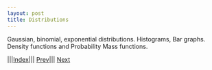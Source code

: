 ```yaml
---
layout: post
title: Distributions
---
```


Gaussian, binomial, exponential distributions. Histograms, Bar graphs. Density functions and Probability Mass functions.

|||[Index](../../../)||| [Prev](../random-var)||| [Next](../mod)